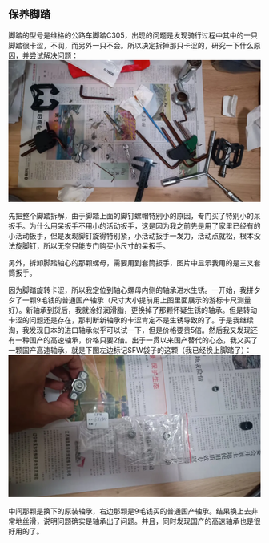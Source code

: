 ## 保养脚踏
脚踏的型号是维格的公路车脚踏C305，出现的问题是发现骑行过程中其中的一只脚踏很卡涩，不润，而另外一只不会。所以决定拆掉那只卡涩的，研究一下什么原因，并尝试解决问题：
![拆解](../images/0-维修自行车/04-保养脚踏/拆解.webp)

先把整个脚踏拆解，由于脚踏上面的脚钉螺帽特别小的原因，专门买了特别小的呆扳手。为什么用呆扳手不用小的活动扳手，这是因为我之前先是用了家里已经有的小活动扳手，但是发现脚钉旋得特别紧，小活动扳手一发力，活动点就松，根本没法旋脚钉，所以无奈只能专门购买小尺寸的呆扳手。

另外，拆卸脚踏轴心的那颗螺母，需要用到套筒扳手，图片中显示我用的是三叉套筒扳手。

因为脚踏旋转卡涩，所以我定位到轴心螺母内侧的轴承进水生锈。一开始，我拼夕夕了一颗9毛钱的普通国产轴承（尺寸大小提前用上图里面展示的游标卡尺测量好）。新轴承到货后，我就涂好润滑脂，更换掉了那颗怀疑生锈的轴承。但是转动卡涩的问题还是存在，那判断新轴承的卡涩肯定不是生锈导致的了。于是我继续淘，我发现日本的进口轴承似乎可以试一下，但是价格要贵5倍。然后我又发现还有一种国产的高速轴承，价格只要2倍。出于一贯以来国产替代的心态，我又买了一颗国产高速轴承，就是下图左边标记SFW袋子的这颗（我已经换上脚踏了）：
![轴承](../images/0-维修自行车/04-保养脚踏/轴承.webp)

中间那颗是换下的原装轴承，右边那颗是9毛钱买的普通国产轴承。结果换上去非常地丝滑，说明问题确实是轴承出了问题。并且，同时发现国产的高速轴承也是很好用的了。